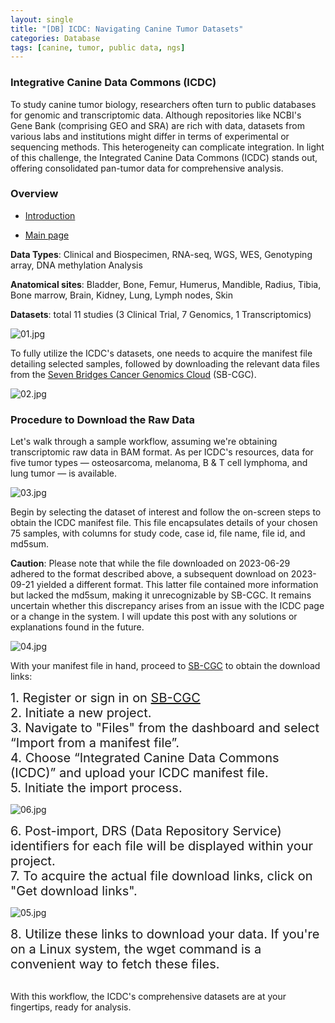 ```yaml
---
layout: single
title: "[DB] ICDC: Navigating Canine Tumor Datasets"
categories: Database
tags: [canine, tumor, public data, ngs]
---
```


### Integrative Canine Data Commons (ICDC)

To study canine tumor biology, researchers often turn to public databases for genomic and transcriptomic data. Although repositories like NCBI's Gene Bank (comprising GEO and SRA) are rich with data, datasets from various labs and institutions might differ in terms of experimental or sequencing methods. This heterogeneity can complicate integration. In light of this challenge, the Integrated Canine Data Commons (ICDC) stands out, offering consolidated pan-tumor data for comprehensive analysis.

### Overview

- [Introduction](https://datacommons.cancer.gov/repository/integrated-canine-data-commons)

- [Main page](https://caninecommons.cancer.gov/#/explore)

**Data Types**: Clinical and Biospecimen, RNA-seq, WGS, WES, Genotyping array, DNA methylation Analysis

**Anatomical sites**: Bladder, Bone, Femur, Humerus, Mandible, Radius, Tibia, Bone marrow, Brain, Kidney, Lung, Lymph nodes, Skin

**Datasets**: total 11 studies (3 Clinical Trial, 7 Genomics, 1 Transcriptomics)

![01.jpg](../../images/2023-09-18-db-icdc/26b8704164ff5bea1279011b96e2067bbe42f7ef.jpg)

To fully utilize the ICDC's datasets, one needs to acquire the manifest file detailing selected samples, followed by downloading the relevant data files from the [Seven Bridges Cancer Genomics Cloud](https://www.cancergenomicscloud.org/) (SB-CGC).

![02.jpg](../../images/2023-09-18-db-icdc/e5f938c26d782f56d613576e4f730da2b5e89f7c.jpg)

### Procedure to Download the Raw Data

Let's walk through a sample workflow, assuming we're obtaining transcriptomic raw data in BAM format. As per ICDC's resources, data for five tumor types — osteosarcoma, melanoma, B & T cell lymphoma, and lung tumor — is available.

![03.jpg](../../images/2023-09-18-db-icdc/30749b287b8ef7b9009621f3bd0b8a478c8a8a0f.jpg)

Begin by selecting the dataset of interest and follow the on-screen steps to obtain the ICDC manifest file. This file encapsulates details of your chosen 75 samples, with columns for study code, case id, file name, file id, and md5sum.

**Caution**: Please note that while the file downloaded on 2023-06-29 adhered to the format described above, a subsequent download on 2023-09-21 yielded a different format. This latter file contained more information but lacked the md5sum, making it unrecognizable by SB-CGC. It remains uncertain whether this discrepancy arises from an issue with the ICDC page or a change in the system. I will update this post with any solutions or explanations found in the future.

![04.jpg](../../images/2023-09-18-db-icdc/1c9aaee1de0af2db9dcf64338934da243f2d576b.jpg)

With your manifest file in hand, proceed to [SB-CGC](https://www.cancergenomicscloud.org/) to obtain the download links:

<div style="font-size: 20px;">
1. Register or sign in on <a href="https://www.cancergenomicscloud.org/">SB-CGC</a><br>
2. Initiate a new project.<br>
</div>

<div style="font-size: 20px;">
3. Navigate to "Files" from the dashboard and select “Import from a manifest file”.<br>
4. Choose “Integrated Canine Data Commons (ICDC)” and upload your ICDC manifest file.<br>
5. Initiate the import process.
</div>

![06.jpg](../../images/2023-09-18-db-icdc/6b0d7a1eb64611cda9215c378e74740be3d437a3.jpg)

<div style="font-size: 20px;">
6. Post-import, DRS (Data Repository Service) identifiers for each file will be displayed within your project.<br>
7. To acquire the actual file download links, click on "Get download links".
</div>

![05.jpg](../../images/2023-09-18-db-icdc/3346a7fe6648ae55844bb7db35bd16fe42fb4211.jpg)

<div style="font-size: 20px;">
8. Utilize these links to download your data. If you're on a Linux system, the wget command is a convenient way to fetch these files.
</div>
<br>

With this workflow, the ICDC's comprehensive datasets are at your fingertips, ready for analysis.
